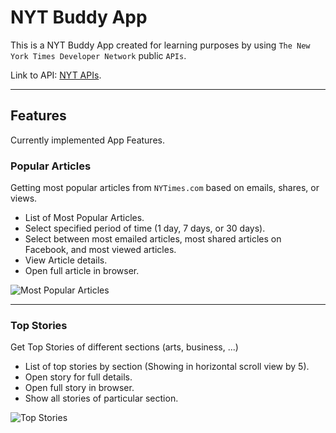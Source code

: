 # NYT Buddy App

This is a NYT Buddy App created for learning purposes by using `The New York Times Developer Network` public `APIs`.

Link to API: [NYT APIs](https://developer.nytimes.com).

---

## Features

Currently implemented App Features.

### Popular Articles

Getting most popular articles from `NYTimes.com` based on emails, shares, or views.

- List of Most Popular Articles.
- Select specified period of time (1 day, 7 days, or 30 days).
- Select between most emailed articles, most shared articles on Facebook, and most viewed articles.
- View Article details.
- Open full article in browser.

![Most Popular Articles](https://media.giphy.com/media/CIJsl0UNeMSjnOSyOK/giphy.gif)

---

### Top Stories

Get Top Stories of different sections (arts, business, ...)

- List of top stories by section (Showing in horizontal scroll view by 5).
- Open story for full details.
- Open full story in browser.
- Show all stories of particular section.

![Top Stories](https://media.giphy.com/media/KKnlKVB6aUyGhtjJnv/giphy.gif)
